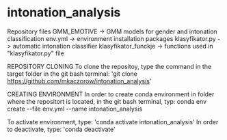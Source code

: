 # intonation_analysis

Repository files
GMM_EMOTIVE -> GMM models for gender and intonation classification 
env.yml -> environment installation packages
klasyfikator.py -> automatic intonation classifier
klasyfikator_funckje -> functions used in "klasyfikator.py" file


REPOSITORY CLONING
To clone the repositoy, type the command in the target folder in the git bash terminal:
'git clone https://github.com/mkaczorow/intonation_analysis'

CREATING ENVIRONMENT
In order to create conda environment in folder where the repositort is located, in the git bash terminal, typ:
conda env create --file env.yml --name intonation_analysis

To activate environment, type:
'conda activate intonation_analysis'
In order to deactivate, type:
'conda deactivate'

